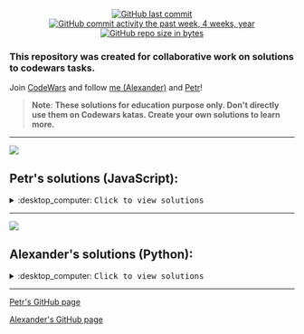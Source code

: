 <div id="badges" align="center">

[![GitHub last commit](https://img.shields.io/github/last-commit/QuantumFluxx/HackerRank_solutions.svg)](https://github.com/QuantumFluxx/HackerRank_solutions) 
[![GitHub commit activity the past week, 4 weeks, year](https://img.shields.io/github/commit-activity/y/QuantumFluxx/HackerRank_solutions.svg)](https://github.com/QuantumFluxx/HackerRank_solutions) 
[![GitHub repo size in bytes](https://img.shields.io/github/repo-size/QuantumFluxx/HackerRank_solutions.svg)](https://github.com/QuantumFluxx/HackerRank_solutions)

</div>

### This repository was created for collaborative work on solutions to codewars tasks.

Join [CodeWars](https://www.codewars.com/) and follow [me (Alexander)](https://www.codewars.com/users/QuantumFluxx) and [Petr](https://www.codewars.com/users/PetrMarkin)!


>**Note**:
>**These solutions for education purpose only. Don't directly use them on Codewars katas. Create your own solutions to learn more.**

--------------------

![](https://www.codewars.com/users/PetrMarkin/badges/large)
## Petr's solutions (JavaScript):

<details>
<summary>:desktop_computer: <kbd>Сlick to view solutions</kbd> </summary>

## 8 kyu katas


</details>

------------

![](https://www.codewars.com/users/QuantumFluxx/badges/large)
## Alexander's solutions (Python):

<details>
<summary>:desktop_computer: <kbd>Сlick to view solutions<kbd/> </summary>

## 8 kyu katas

* [A Needle in the Haystack](https://github.com/QuantumFluxx/codewars_solutions/blob/main/Alexander%20(QuantumFluxx)/8%20kyu%20katas/A%20Needle%20in%20the%20Haystack.ipynb)
* [Abbreviate a Two Word Name](https://github.com/QuantumFluxx/codewars_solutions/blob/main/Alexander%20(QuantumFluxx)/8%20kyu%20katas/Abbreviate%20a%20Two%20Word%20Name.ipynb)
* [Add Length](https://github.com/QuantumFluxx/codewars_solutions/blob/main/Alexander%20(QuantumFluxx)/8%20kyu%20katas/Add%20Length.ipynb)
* [Area or Perimeter](https://github.com/QuantumFluxx/codewars_solutions/blob/main/Alexander%20(QuantumFluxx)/8%20kyu%20katas/Area%20or%20Perimeter.ipynb)
* [Array plus array](https://github.com/QuantumFluxx/codewars_solutions/blob/main/Alexander%20(QuantumFluxx)/8%20kyu%20katas/Array%20plus%20array.ipynb) 
* [Basic Mathematical Operations](https://github.com/QuantumFluxx/codewars_solutions/blob/main/Alexander%20(QuantumFluxx)/8%20kyu%20katas/Basic%20Mathematical%20Operations.ipynb)
* [Basic Training: Add item to an Array](https://github.com/QuantumFluxx/codewars_solutions/blob/main/Alexander%20(QuantumFluxx)/8%20kyu%20katas/Basic%20Training%20Add%20item%20to%20an%20Array.ipynb)
* [Basic variable assignment](https://github.com/QuantumFluxx/codewars_solutions/blob/main/Alexander%20(QuantumFluxx)/8%20kyu%20katas/Basic%20variable%20assignment.ipynb)
* [Beginner - Lost Without a Map](https://github.com/QuantumFluxx/codewars_solutions/blob/main/Alexander%20(QuantumFluxx)/8%20kyu%20katas/Beginner%20-%20Lost%20Without%20a%20Map.ipynb)
* [Beginner - Reduce but Grow](https://github.com/QuantumFluxx/codewars_solutions/blob/main/Alexander%20(QuantumFluxx)/8%20kyu%20katas/Beginner%20-%20Reduce%20but%20Grow.ipynb)
* [Beginner Series #4 Cockroach](https://github.com/QuantumFluxx/codewars_solutions/blob/main/Alexander%20(QuantumFluxx)/8%20kyu%20katas/Beginner%20Series%20%234%20Cockroach.ipynb)
* [Calculate average](https://github.com/QuantumFluxx/codewars_solutions/blob/main/Alexander%20(QuantumFluxx)/8%20kyu%20katas/Calculate%20average.ipynb)
* [Can we divide it?](https://github.com/QuantumFluxx/codewars_solutions/blob/main/Alexander%20(QuantumFluxx)/8%20kyu%20katas/Can%20we%20divide%20it.ipynb)
* [Capitalization and Mutability](https://github.com/QuantumFluxx/codewars_solutions/blob/main/Alexander%20(QuantumFluxx)/8%20kyu%20katas/Capitalization%20and%20Mutability.ipynb)
* [Cat years, Dog years](https://github.com/QuantumFluxx/codewars_solutions/blob/main/Alexander%20(QuantumFluxx)/8%20kyu%20katas/Cat%20years%2C%20Dog%20years.ipynb)
* [Century From Year](https://github.com/QuantumFluxx/codewars_solutions/blob/main/Alexander%20(QuantumFluxx)/8%20kyu%20katas/Century%20From%20Year.ipynb)
* [Contamination #1 -String-](https://github.com/QuantumFluxx/codewars_solutions/blob/main/Alexander%20(QuantumFluxx)/8%20kyu%20katas/Contamination%20%231%20-String-.ipynb)
* [Convert a Boolean to a String](https://github.com/QuantumFluxx/codewars_solutions/blob/main/Alexander%20(QuantumFluxx)/8%20kyu%20katas/Convert%20a%20Boolean%20to%20a%20String.ipynb)
* [Convert a Number to a String!](https://github.com/QuantumFluxx/codewars_solutions/blob/main/Alexander%20(QuantumFluxx)/8%20kyu%20katas/Convert%20a%20Number%20to%20a%20String!.ipynb)
* [Convert a String to a Number!](https://github.com/QuantumFluxx/codewars_solutions/blob/main/Alexander%20(QuantumFluxx)/8%20kyu%20katas/Convert%20a%20String%20to%20a%20Number!.ipynb)
* [Convert number to reversed array of digits](https://github.com/QuantumFluxx/codewars_solutions/blob/main/Alexander%20(QuantumFluxx)/8%20kyu%20katas/Convert%20number%20to%20reversed%20array%20of%20digits.ipynb)
* [Count by X](https://github.com/QuantumFluxx/codewars_solutions/blob/main/Alexander%20(QuantumFluxx)/8%20kyu%20katas/Count%20by%20X.ipynb)
* [Counting sheep...](https://github.com/QuantumFluxx/codewars_solutions/blob/main/Alexander%20(QuantumFluxx)/8%20kyu%20katas/Counting%20sheep....ipynb)
* [DNA to RNA Conversion](https://github.com/QuantumFluxx/codewars_solutions/blob/main/Alexander%20(QuantumFluxx)/8%20kyu%20katas/DNA%20to%20RNA%20Conversion.ipynb)
* [Difference of Volumes of Cuboids](https://github.com/QuantumFluxx/codewars_solutions/blob/main/Alexander%20(QuantumFluxx)/8%20kyu%20katas/Difference%20of%20Volumes%20of%20Cuboids.ipynb)
* [Double Char](https://github.com/QuantumFluxx/codewars_solutions/blob/main/Alexander%20(QuantumFluxx)/8%20kyu%20katas/Double%20Char.ipynb)
* [Drink about](https://github.com/QuantumFluxx/codewars_solutions/blob/main/Alexander%20(QuantumFluxx)/8%20kyu%20katas/Drink%20about.ipynb)
* [Even or Odd](https://github.com/QuantumFluxx/codewars_solutions/blob/main/Alexander%20(QuantumFluxx)/8%20kyu%20katas/Even%20or%20Odd.ipynb)
* [Exclusive or (xor) Logical Operator](https://github.com/QuantumFluxx/codewars_solutions/blob/main/Alexander%20(QuantumFluxx)/8%20kyu%20katas/Exclusive%20or%20(xor)%20Logical%20Operator.ipynb)
* [FIXME: Replace all dots](https://github.com/QuantumFluxx/codewars_solutions/blob/main/Alexander%20(QuantumFluxx)/8%20kyu%20katas/FIXME%20Replace%20all%20dots.ipynb)
* [Find Maximum and Minimum Values of a List](https://github.com/QuantumFluxx/codewars_solutions/blob/main/Alexander%20(QuantumFluxx)/8%20kyu%20katas/Find%20Maximum%20and%20Minimum%20Values%20of%20a%20List.ipynb)
* [Find Multiples of a Number](https://github.com/QuantumFluxx/codewars_solutions/blob/main/Alexander%20(QuantumFluxx)/8%20kyu%20katas/Find%20Multiples%20of%20a%20Number.ipynb)
* [Find the Difference in Age between Oldest and Youngest Family Members](https://github.com/QuantumFluxx/codewars_solutions/blob/main/Alexander%20(QuantumFluxx)/8%20kyu%20katas/Find%20the%20Difference%20in%20Age%20between%20Oldest%20and%20Youngest%20Family%20Members.ipynb)
* [Find the smallest integer in the array](https://github.com/QuantumFluxx/codewars_solutions/blob/main/Alexander%20(QuantumFluxx)/8%20kyu%20katas/Find%20the%20smallest%20integer%20in%20the%20array.ipynb)
* [Fix your code before the garden dies!](https://github.com/QuantumFluxx/codewars_solutions/blob/main/Alexander%20(QuantumFluxx)/8%20kyu%20katas/Fix%20your%20code%20before%20the%20garden%20dies!.ipynb)
* [Function 1 - hello world](https://github.com/QuantumFluxx/codewars_solutions/blob/main/Alexander%20(QuantumFluxx)/8%20kyu%20katas/Function%201%20-%20hello%20world.ipynb)
* [Function 2 - squaring an argument](https://github.com/QuantumFluxx/codewars_solutions/blob/main/Alexander%20(QuantumFluxx)/8%20kyu%20katas/Function%202%20-%20squaring%20an%20argument.ipynb)
* [Function 3 - multiplying two numbers](https://github.com/QuantumFluxx/codewars_solutions/blob/main/Alexander%20(QuantumFluxx)/8%20kyu%20katas/Function%203%20-%20multiplying%20two%20numbers.ipynb)
* [Generate range of integers](https://github.com/QuantumFluxx/codewars_solutions/blob/main/Alexander%20(QuantumFluxx)/8%20kyu%20katas/Generate%20range%20of%20integers.ipynb)
* [Get the mean of an array](https://github.com/QuantumFluxx/codewars_solutions/blob/main/Alexander%20(QuantumFluxx)/8%20kyu%20katas/Get%20the%20mean%20of%20an%20array.ipynb)
* [Grasshopper - Basic Function Fixer](https://github.com/QuantumFluxx/codewars_solutions/blob/main/Alexander%20(QuantumFluxx)/8%20kyu%20katas/Grasshopper%20-%20Basic%20Function%20Fixer.ipynb)
* [Grasshopper - Check for factor](https://github.com/QuantumFluxx/codewars_solutions/blob/main/Alexander%20(QuantumFluxx)/8%20kyu%20katas/Grasshopper%20-%20Check%20for%20factor.ipynb)
* [Grasshopper - Combine strings](https://github.com/QuantumFluxx/codewars_solutions/blob/main/Alexander%20(QuantumFluxx)/8%20kyu%20katas/Grasshopper%20-%20Combine%20strings.ipynb)
* [Grasshopper - Debug sayHello](https://github.com/QuantumFluxx/codewars_solutions/blob/main/Alexander%20(QuantumFluxx)/8%20kyu%20katas/Grasshopper%20-%20Debug%20sayHello.ipynb)
* [Grasshopper - Function syntax debugging](https://github.com/QuantumFluxx/codewars_solutions/blob/main/Alexander%20(QuantumFluxx)/8%20kyu%20katas/Grasshopper%20-%20Function%20syntax%20debugging.ipynb)
* [Grasshopper - Grade book](https://github.com/QuantumFluxx/codewars_solutions/blob/main/Alexander%20(QuantumFluxx)/8%20kyu%20katas/Grasshopper%20-%20Grade%20book.ipynb)
* [Grasshopper - If/else syntax debug](https://github.com/QuantumFluxx/codewars_solutions/blob/main/Alexander%20(QuantumFluxx)/8%20kyu%20katas/Grasshopper%20-%20If%20else%20syntax%20debug.ipynb)
* [Grasshopper - Messi goals function](https://github.com/QuantumFluxx/codewars_solutions/blob/main/Alexander%20(QuantumFluxx)/8%20kyu%20katas/Grasshopper%20-%20Messi%20goals%20function.ipynb)
* [Grasshopper - Personalized Message](https://github.com/QuantumFluxx/codewars_solutions/blob/main/Alexander%20(QuantumFluxx)/8%20kyu%20katas/Grasshopper%20-%20Personalized%20Message.ipynb)
* [Grasshopper - Summation](https://github.com/QuantumFluxx/codewars_solutions/blob/main/Alexander%20(QuantumFluxx)/8%20kyu%20katas/Grasshopper%20-%20Summation.ipynb)
* [Grasshopper - Terminal game combat function](https://github.com/QuantumFluxx/codewars_solutions/blob/main/Alexander%20(QuantumFluxx)/8%20kyu%20katas/Grasshopper%20-%20Terminal%20game%20combat%20function.ipynb)
* [Grasshopper - Terminal game move function](https://github.com/QuantumFluxx/codewars_solutions/blob/main/Alexander%20(QuantumFluxx)/8%20kyu%20katas/Grasshopper%20-%20Terminal%20game%20move%20function.ipynb)
* [Grasshopper - Variable Assignment Debug](https://github.com/QuantumFluxx/codewars_solutions/blob/main/Alexander%20(QuantumFluxx)/8%20kyu%20katas/Grasshopper%20-%20Variable%20Assignment%20Debug.ipynb)
* [Hello, Name or World!](https://github.com/QuantumFluxx/codewars_solutions/blob/main/Alexander%20(QuantumFluxx)/8%20kyu%20katas/Hello%2C%20Name%20or%20World!.ipynb)
* [How good are you really?](https://github.com/QuantumFluxx/codewars_solutions/blob/main/Alexander%20(QuantumFluxx)/8%20kyu%20katas/How%20good%20are%20you%20really.ipynb)
* [Invert values](https://github.com/QuantumFluxx/codewars_solutions/blob/main/Alexander%20(QuantumFluxx)/8%20kyu%20katas/Invert%20values.ipynb)
* [Is he gonna survive?](https://github.com/QuantumFluxx/codewars_solutions/blob/main/Alexander%20(QuantumFluxx)/8%20kyu%20katas/Is%20he%20gonna%20survive.ipynb)
* [Is it a palindrom?](https://github.com/QuantumFluxx/codewars_solutions/blob/main/Alexander%20(QuantumFluxx)/8%20kyu%20katas/Is%20it%20a%20palindrome.ipynb)
* [Is it even?](https://github.com/QuantumFluxx/codewars_solutions/blob/main/Alexander%20(QuantumFluxx)/8%20kyu%20katas/Is%20it%20even.ipynb)
* [Is n divisible by x and y?](https://github.com/QuantumFluxx/codewars_solutions/blob/main/Alexander%20(QuantumFluxx)/8%20kyu%20katas/Is%20n%20divisible%20by%20x%20and%20y.ipynb)
* [Is this my tail?](https://github.com/QuantumFluxx/codewars_solutions/blob/main/Alexander%20(QuantumFluxx)/8%20kyu%20katas/Is%20this%20my%20tail.ipynb)
* [Jenny's secret message](https://github.com/QuantumFluxx/codewars_solutions/blob/main/Alexander%20(QuantumFluxx)/8%20kyu%20katas/Jenny's%20secret%20message.ipynb)
* [L1: Set Alarm](https://github.com/QuantumFluxx/codewars_solutions/blob/main/Alexander%20(QuantumFluxx)/8%20kyu%20katas/L1%20Set%20Alarm.ipynb)
* [MakeUpperCase](https://github.com/QuantumFluxx/codewars_solutions/blob/main/Alexander%20(QuantumFluxx)/8%20kyu%20katas/MakeUpperCase.ipynb)
* [Merge two sorted arrays into one](https://github.com/QuantumFluxx/codewars_solutions/blob/main/Alexander%20(QuantumFluxx)/8%20kyu%20katas/Merge%20two%20sorted%20arrays%20into%20one.ipynb)
* [Multiply the number](https://github.com/QuantumFluxx/codewars_solutions/blob/main/Alexander%20(QuantumFluxx)/8%20kyu%20katas/Multiply%20the%20number.ipynb)
* [Multiply]( https://github.com/QuantumFluxx/codewars_solutions/blob/main/Alexander%20(QuantumFluxx)/8%20kyu%20katas/Multiply.ipynb)
* [My head is at the wrong end!](https://github.com/QuantumFluxx/codewars_solutions/blob/main/Alexander%20(QuantumFluxx)/8%20kyu%20katas/My%20head%20is%20at%20the%20wrong%20end!.ipynb)
* [Name Shuffler](https://github.com/QuantumFluxx/codewars_solutions/blob/main/Alexander%20(QuantumFluxx)/8%20kyu%20katas/Name%20Shuffler.ipynb)
* [Name on billboard](https://github.com/QuantumFluxx/codewars_solutions/blob/main/Alexander%20(QuantumFluxx)/8%20kyu%20katas/Name%20on%20billboard.ipynb)
* [Online RPG player to qualifying stage](https://github.com/QuantumFluxx/codewars_solutions/blob/main/Alexander%20(QuantumFluxx)/8%20kyu%20katas/Online%20RPG%20player%20to%20qualifying%20stage.ipynb)
* [Opposite number](https://github.com/QuantumFluxx/codewars_solutions/blob/main/Alexander%20(QuantumFluxx)/8%20kyu%20katas/Opposite%20number.ipynb)
* [Palindrome Strings](https://github.com/QuantumFluxx/codewars_solutions/blob/main/Alexander%20(QuantumFluxx)/8%20kyu%20katas/Palindrome%20Strings.ipynb)
* [Quarter of the year](https://github.com/QuantumFluxx/codewars_solutions/blob/main/Alexander%20(QuantumFluxx)/8%20kyu%20katas/Quarter%20of%20the%20year.ipynb)
* [Regexp Basics - is it a digit](https://github.com/QuantumFluxx/codewars_solutions/blob/main/Alexander%20(QuantumFluxx)/8%20kyu%20katas/Regexp%20Basics%20-%20is%20it%20a%20digit.ipynb)
* [Remove First and Last Character](https://github.com/QuantumFluxx/codewars_solutions/blob/main/Alexander%20(QuantumFluxx)/8%20kyu%20katas/Remove%20First%20and%20Last%20Character.ipynb)
* [Remove String Spaces](https://github.com/QuantumFluxx/codewars_solutions/blob/main/Alexander%20(QuantumFluxx)/8%20kyu%20katas/Remove%20String%20Spaces.ipynb)
* [Return Negative](https://github.com/QuantumFluxx/codewars_solutions/blob/main/Alexander%20(QuantumFluxx)/8%20kyu%20katas/Return%20Negative.ipynb)
* [Return to Sanity](https://github.com/QuantumFluxx/codewars_solutions/blob/main/Alexander%20(QuantumFluxx)/8%20kyu%20katas/Return%20to%20Sanity.ipynb)
* [Returning Strings](https://github.com/QuantumFluxx/codewars_solutions/blob/main/Alexander%20(QuantumFluxx)/8%20kyu%20katas/Returning%20Strings.ipynb)
* [Reverse List Order](https://github.com/QuantumFluxx/codewars_solutions/blob/main/Alexander%20(QuantumFluxx)/8%20kyu%20katas/Reverse%20List%20Order.ipynb)
* [Reversed Strings](https://github.com/QuantumFluxx/codewars_solutions/blob/main/Alexander%20(QuantumFluxx)/8%20kyu%20katas/Reversed%20Strings.ipynb)
* [Reversed Words](https://github.com/QuantumFluxx/codewars_solutions/blob/main/Alexander%20(QuantumFluxx)/8%20kyu%20katas/Reversed%20Words.ipynb)
* [Reversed sequence](https://github.com/QuantumFluxx/codewars_solutions/blob/main/Alexander%20(QuantumFluxx)/8%20kyu%20katas/Reversed%20sequence.ipynb)
* [Short Long Short](https://github.com/QuantumFluxx/codewars_solutions/blob/main/Alexander%20(QuantumFluxx)/8%20kyu%20katas/Short%20Long%20Short.ipynb)
* [Simple multiplication](https://github.com/QuantumFluxx/codewars_solutions/blob/main/Alexander%20(QuantumFluxx)/8%20kyu%20katas/Simple%20multiplication.ipynb)
* [Simple validation of a username with regex](https://github.com/QuantumFluxx/codewars_solutions/blob/main/Alexander%20(QuantumFluxx)/8%20kyu%20katas/Simple%20validation%20of%20a%20username%20with%20regex.ipynb)
* [Square(n) Sum](https://github.com/QuantumFluxx/codewars_solutions/blob/main/Alexander%20(QuantumFluxx)/8%20kyu%20katas/Square(n)%20Sum.ipynb)
* [String Templates - Bug Fixing #5](https://github.com/QuantumFluxx/codewars_solutions/blob/main/Alexander%20(QuantumFluxx)/8%20kyu%20katas/String%20Templates%20-%20Bug%20Fixing%20%235.ipynb)
* [String repeat](https://github.com/QuantumFluxx/codewars_solutions/blob/main/Alexander%20(QuantumFluxx)/8%20kyu%20katas/String%20repeat.ipynb)
* [Sum Arrays](https://github.com/QuantumFluxx/codewars_solutions/blob/main/Alexander%20(QuantumFluxx)/8%20kyu%20katas/Sum%20Arrays.ipynb)
* [Sum of positive](https://github.com/QuantumFluxx/codewars_solutions/blob/main/Alexander%20(QuantumFluxx)/8%20kyu%20katas/Sum%20of%20positive.ipynb)
* [Switch it Up!](https://github.com/QuantumFluxx/codewars_solutions/blob/main/Alexander%20(QuantumFluxx)/8%20kyu%20katas/Switch%20it%20Up!.ipynb)
* [The 'if' function](https://github.com/QuantumFluxx/codewars_solutions/blob/main/Alexander%20(QuantumFluxx)/8%20kyu%20katas/The%20'if'%20function.ipynb)
* [The falling speed of petals](https://github.com/QuantumFluxx/codewars_solutions/blob/main/Alexander%20(QuantumFluxx)/8%20kyu%20katas/The%20falling%20speed%20of%20petals.ipynb)
* [Third Angle of a Triangle](https://github.com/QuantumFluxx/codewars_solutions/blob/main/Alexander%20(QuantumFluxx)/8%20kyu%20katas/Third%20Angle%20of%20a%20Triangle.ipynb)
* [This is a sadly story #1 Are they opposite?](https://github.com/QuantumFluxx/codewars_solutions/blob/main/Alexander%20(QuantumFluxx)/8%20kyu%20katas/This%20is%20a%20sadly%20story%20%231%20Are%20they%20opposite.ipynb)
* [Total amount of points](https://github.com/QuantumFluxx/codewars_solutions/blob/main/Alexander%20(QuantumFluxx)/8%20kyu%20katas/Total%20amount%20of%20points.ipynb)
* [Transportation on vacation](https://github.com/QuantumFluxx/codewars_solutions/blob/main/Alexander%20(QuantumFluxx)/8%20kyu%20katas/Transportation%20on%20vacation.ipynb)
* [Unfinished Loop - Bug Fixing #1](https://github.com/QuantumFluxx/codewars_solutions/blob/main/Alexander%20(QuantumFluxx)/8%20kyu%20katas/Unfinished%20Loop%20-%20Bug%20Fixing%20%231.ipynb)
* [Volume of a Cuboid](https://github.com/QuantumFluxx/codewars_solutions/blob/main/Alexander%20(QuantumFluxx)/8%20kyu%20katas/Volume%20of%20a%20Cuboid.ipynb)
* [Welcome to the City](https://github.com/QuantumFluxx/codewars_solutions/blob/main/Alexander%20(QuantumFluxx)/8%20kyu%20katas/Welcome%20to%20the%20City.ipynb)
* [What is between?](https://github.com/QuantumFluxx/codewars_solutions/blob/main/Alexander%20(QuantumFluxx)/8%20kyu%20katas/What%20is%20between.ipynb)
* [Will there be enough space?](https://github.com/QuantumFluxx/codewars_solutions/blob/main/Alexander%20(QuantumFluxx)/8%20kyu%20katas/Will%20there%20be%20enough%20space.ipynb)
* [Will you make it?](https://github.com/QuantumFluxx/codewars_solutions/blob/main/Alexander%20(QuantumFluxx)/8%20kyu%20katas/Will%20you%20make%20it.ipynb)
* [You Can't Code Under Pressure #1](https://github.com/QuantumFluxx/codewars_solutions/blob/main/Alexander%20(QuantumFluxx)/8%20kyu%20katas/You%20Can't%20Code%20Under%20Pressure%20%231.ipynb)
* [altERnaTIng cAsE = ALTerNAtiNG CaSe](https://github.com/QuantumFluxx/codewars_solutions/blob/main/Alexander%20(QuantumFluxx)/8%20kyu%20katas/altERnaTIng%20cAsE%20%3D%20ALTerNAtiNG%20CaSe.ipynb)

## 7 kyu katas

* [16+18=214](https://github.com/QuantumFluxx/codewars_solutions/blob/main/Alexander%20(QuantumFluxx)/7%20kyu%20katas/16%2B18%3D214.ipynb)
* [Anagram Detection](https://github.com/QuantumFluxx/codewars_solutions/blob/main/Alexander%20(QuantumFluxx)/7%20kyu%20katas/Anagram%20Detection.ipynb)
* [Are the numbers in order?](https://github.com/QuantumFluxx/codewars_solutions/blob/main/Alexander%20(QuantumFluxx)/7%20kyu%20katas/Are%20the%20numbers%20in%20order.ipynb)
* [Breaking chocolate problem](https://github.com/QuantumFluxx/codewars_solutions/blob/main/Alexander%20(QuantumFluxx)/7%20kyu%20katas/Breaking%20chocolate%20problem.ipynb)
* [Calculate Meal Total](https://github.com/QuantumFluxx/codewars_solutions/blob/main/Alexander%20(QuantumFluxx)/7%20kyu%20katas/Calculate%20Meal%20Total.ipynb)
* [Count the divisors of a number](https://github.com/QuantumFluxx/codewars_solutions/blob/main/Alexander%20(QuantumFluxx)/7%20kyu%20katas/Count%20the%20divisors%20of%20a%20number.ipynb)
* [Credit Card Mask](https://github.com/QuantumFluxx/codewars_solutions/blob/main/Alexander%20(QuantumFluxx)/7%20kyu%20katas/Credit%20Card%20Mask.ipynb)
* [Descending Order](https://github.com/QuantumFluxx/codewars_solutions/blob/main/Alexander%20(QuantumFluxx)/7%20kyu%20katas/Descending%20Order.ipynb)
* [Exes and Ohs](https://github.com/QuantumFluxx/codewars_solutions/blob/main/Alexander%20(QuantumFluxx)/7%20kyu%20katas/Exes%20and%20Ohs.ipynb)
* [Fibonacci](https://github.com/QuantumFluxx/codewars_solutions/blob/main/Alexander%20(QuantumFluxx)/7%20kyu%20katas/Fibonacci.ipynb)
* [Friend or Foe](https://github.com/QuantumFluxx/codewars_solutions/blob/main/Alexander%20(QuantumFluxx)/7%20kyu%20katas/Friend%20or%20Foe.ipynb)
* [Highest and Lowest](https://github.com/QuantumFluxx/codewars_solutions/blob/main/Alexander%20(QuantumFluxx)/7%20kyu%20katas/Highest%20and%20Lowest.ipynb)
* [Is It Negative Zero (-0)?](https://github.com/QuantumFluxx/codewars_solutions/blob/main/Alexander%20(QuantumFluxx)/7%20kyu%20katas/Is%20It%20Negative%20Zero%20(-0).ipynb)
* [Is this a triangle?](https://github.com/QuantumFluxx/codewars_solutions/blob/main/Alexander%20(QuantumFluxx)/7%20kyu%20katas/Is%20this%20a%20triangle.ipynb)
* [Jaden Casing Strings](https://github.com/QuantumFluxx/codewars_solutions/blob/main/Alexander%20(QuantumFluxx)/7%20kyu%20katas/Jaden%20Casing%20Strings.ipynb)
* [Mumbling](https://github.com/QuantumFluxx/codewars_solutions/blob/main/Alexander%20(QuantumFluxx)/7%20kyu%20katas/Mumbling.ipynb)
* [No Loops 1 - Small enough](https://github.com/QuantumFluxx/codewars_solutions/blob/main/Alexander%20(QuantumFluxx)/7%20kyu%20katas/No%20Loops%201%20-%20Small%20enough.ipynb)
* [Number of People in the Bus](https://github.com/QuantumFluxx/codewars_solutions/blob/main/Alexander%20(QuantumFluxx)/7%20kyu%20katas/Number%20of%20People%20in%20the%20Bus.ipynb)
* [Predict your age!](https://github.com/QuantumFluxx/codewars_solutions/blob/main/Alexander%20(QuantumFluxx)/7%20kyu%20katas/Predict%20your%20age!.ipynb)
* [Reverse Words](https://github.com/QuantumFluxx/codewars_solutions/blob/main/Alexander%20(QuantumFluxx)/7%20kyu%20katas/Reverse%20Words.ipynb)
* [Shortest Word](https://github.com/QuantumFluxx/codewars_solutions/blob/main/Alexander%20(QuantumFluxx)/7%20kyu%20katas/Shortest%20Word.ipynb)
* [Small enough - Beginner](https://github.com/QuantumFluxx/codewars_solutions/blob/main/Alexander%20(QuantumFluxx)/7%20kyu%20katas/Small%20enough%20-%20Beginner.ipynb)
* [Sort arrays - 1](https://github.com/QuantumFluxx/codewars_solutions/blob/main/Alexander%20(QuantumFluxx)/7%20kyu%20katas/Sort%20arrays%20-%201.ipynb)
* [Sum it continuously](https://github.com/QuantumFluxx/codewars_solutions/blob/main/Alexander%20(QuantumFluxx)/7%20kyu%20katas/Sum%20it%20continuously.ipynb)
* [Sum of Minimums!](https://github.com/QuantumFluxx/codewars_solutions/blob/main/Alexander%20(QuantumFluxx)/7%20kyu%20katas/Sum%20of%20Minimums!.ipynb)
* [Words to sentence](https://github.com/QuantumFluxx/codewars_solutions/blob/main/Alexander%20(QuantumFluxx)/7%20kyu%20katas/Words%20to%20sentence.ipynb)

## 6 kyu katas

* [Are they the 'same'?](https://github.com/QuantumFluxx/codewars_solutions/blob/main/Alexander%20(QuantumFluxx)/6%20kyu%20katas/Are%20they%20the%20'same'.ipynb)
* [Create Phone Number](https://github.com/QuantumFluxx/codewars_solutions/blob/main/Alexander%20(QuantumFluxx)/6%20kyu%20katas/Create%20Phone%20Number.ipynb)
* [Decode the Morse code](https://github.com/QuantumFluxx/codewars_solutions/blob/main/Alexander%20(QuantumFluxx)/6%20kyu%20katas/Decode%20the%20Morse%20code.ipynb)
* [Detect Pangram](https://github.com/QuantumFluxx/codewars_solutions/blob/main/Alexander%20(QuantumFluxx)/6%20kyu%20katas/Detect%20Pangram.ipynb)
* [Mexican Wave](https://github.com/QuantumFluxx/codewars_solutions/blob/main/Alexander%20(QuantumFluxx)/6%20kyu%20katas/Mexican%20Wave.ipynb)
* [Unique In Order](https://github.com/QuantumFluxx/codewars_solutions/blob/main/Alexander%20(QuantumFluxx)/6%20kyu%20katas/Unique%20In%20Order.ipynb)
* [WeIrD StRiNg CaSe](https://github.com/QuantumFluxx/codewars_solutions/blob/main/Alexander%20(QuantumFluxx)/6%20kyu%20katas/WeIrD%20StRiNg%20CaSe.ipynb)
* [Who likes it?](https://github.com/QuantumFluxx/codewars_solutions/blob/main/Alexander%20(QuantumFluxx)/6%20kyu%20katas/Who%20likes%20it.ipynb)
* [Write Number in Expanded Form](https://github.com/QuantumFluxx/codewars_solutions/blob/main/Alexander%20(QuantumFluxx)/6%20kyu%20katas/Write%20Number%20in%20Expanded%20Form.ipynb)
* [Your order, please](https://github.com/QuantumFluxx/codewars_solutions/blob/main/Alexander%20(QuantumFluxx)/6%20kyu%20katas/Your%20order%2C%20please.ipynb)

## 5 kyu katas

* [Not very secure](https://github.com/QuantumFluxx/codewars_solutions/blob/main/Alexander%20(QuantumFluxx)/5%20kyu%20katas/Not%20very%20secure.ipynb)
* [Scramblies](https://github.com/QuantumFluxx/codewars_solutions/blob/main/Alexander%20(QuantumFluxx)/5%20kyu%20katas/Scramblies.ipynb)
* [Simple Pig Latin](https://github.com/QuantumFluxx/codewars_solutions/blob/main/Alexander%20(QuantumFluxx)/5%20kyu%20katas/Simple%20Pig%20Latin.ipynb)

## 4 kyu katas

* [Human readable duration format](https://github.com/QuantumFluxx/codewars_solutions/blob/main/Alexander%20(QuantumFluxx)/4%20kyu%20katas/%20Human%20readable%20duration%20format.ipynb)

</details>


---------------

[Petr's GitHub page](https://github.com/PetrMarkin)

[Alexander's GitHub page](https://github.com/QuantumFluxx)
